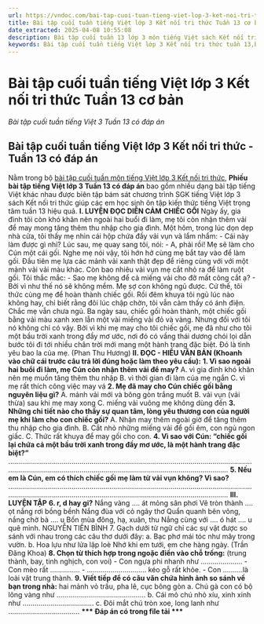 ```yaml
---
url: https://vndoc.com/bai-tap-cuoi-tuan-tieng-viet-lop-3-ket-noi-tri-thuc-tuan-13-co-ban-309874
title: Bài tập cuối tuần tiếng Việt lớp 3 Kết nối tri thức Tuần 13 cơ bản - Bài tập cuối tuần tiếng Việt 3 Tuần 13 có đáp án - VnDoc.com
date_extracted: 2025-04-08 10:55:08
description: Bài tập cuối tuần 13 lớp 3 môn tiếng Việt sách Kết nối tri thức có đáp án bao gồm nhiều dạng bài luyện tập tiếng Việt 3 khác nhau.
keywords: Bài tập cuối tuần tiếng Việt lớp 3 Kết nối tri thức tuần 13,bài tập cuối tuần tiếng việt 3 tuần 13,bài tập cuối tuần môn tiếng việt lớp 3 kết nối tri thức tuần 13,bài tập cuối tuần tiếng việt lớp 3 sách kết nối tri thức tuần 13,bài tập cuối tuần 13 môn tiếng việt lớp 3 kết nối tri thức,bài tập cuối tuần 13 tiếng việt 3 kết nối tri thức,bài tập tiếng việt lớp 3 tuần 13,phiếu bài tập tiếng việt lớp 3 tuần 13,đề tiếng việt lớp 3 tuần 13
---
```


# Bài tập cuối tuần tiếng Việt lớp 3 Kết nối tri thức Tuần 13 cơ bản
 _Bài tập cuối tuần tiếng Việt 3 Tuần 13 có đáp án_
## Bài tập cuối tuần tiếng Việt lớp 3 Kết nối tri thức - Tuần 13 có đáp án
Nằm trong bộ [bài tập cuối tuần môn tiếng Việt lớp 3 Kết nối tri thức](<https://vndoc.com/de-kiem-tra-cuoi-tuan-tieng-viet3>), **Phiếu bài tập tiếng Việt lớp 3 Tuần 13 có đáp án** bao gồm nhiều dạng bài tập tiếng Việt khác nhau được biên tập bám sát chương trình SGK tiếng Việt lớp 3 sách Kết nối tri thức giúp các em học sinh ôn tập kiến thức tiếng Việt trọng tâm tuần 13 hiệu quả.
**I. LUYỆN ĐỌC DIỄN CẢM**
**CHIẾC GỐI**
Ngày ấy, gia đình tôi còn khó khăn nên ngoài hai buổi đi làm, mẹ tôi còn nhận thêm vải để may mong tăng thêm thu nhập cho gia đình.
Một hôm, trong lúc dọn dẹp nhà cửa, tôi thấy mẹ nhìn cái hộp chứa đầy vải vụn và lẩm nhẩm: - Cái này làm được gì nhỉ?
Lúc sau, mẹ quay sang tôi, nói: - A, phải rồi\! Mẹ sẽ làm cho Cún một cái gối.
Nghe mẹ nói vậy, tôi hớn hở cùng mẹ bắt tay vào để làm gối. Đầu tiên mẹ lựa các mảnh vải xanh thật đẹp để riêng cùng với với một mảnh vải vải màu khác. Còn bao nhiêu vải vụn mẹ cắt nhỏ ra để làm ruột gối. Tôi thắc mắc:
\- Sao mẹ không để cả miếng vải cho đỡ mất công cắt ạ?
\- Bởi vì như thế nó sẽ không mềm. Mẹ sợ con không ngủ được.
Cứ thế, tôi thức cùng mẹ để hoàn thành chiếc gối. Rồi đêm khuya tôi ngủ lúc nào không hay, chỉ biết rằng đôi lúc chập chờn, tôi vẫn cảm thấy có ánh điện. Chắc mẹ vẫn chưa ngủ.
Ba ngày sau, chiếc gối hoàn thành, một chiếc gối bằng vải màu xanh xen lẫn một vài miếng vải đỏ và vàng. Nhưng đối với tôi nó không chỉ có vậy. Bởi vì khi mẹ may cho tôi chiếc gối, mẹ đã như cho tôi một bầu trời xanh trong đầy mơ ước, nơi đó có vầng thái dương chói lọi dẫn bước tôi đi tới nhiều chân trời mới mang một hành trang đặc biệt. Đó là tình yêu bao la của mẹ.
\(Phan Thu Hương\)
**II. ĐỌC - HIỂU VĂN BẢN \(Khoanh vào chữ cái trước câu trả lời đúng hoặc làm theo yêu cầu\):**
**1\. Vì sao ngoài hai buổi đi làm, mẹ Cún còn nhận thêm vải để may?**
A. vì gia đình khó khăn nên mẹ muốn tăng thêm thu nhập
B. vì thời gian đi làm của mẹ ngắn
C. vì mẹ rất thích công việc may vá
**2\. Mẹ đã may cho Cún chiếc gối bằng nguyên liệu gì?**
A. mảnh vải mới và bông gòn trắng muốt
B. vải vụn \(vải thừa\) sau khi mẹ may xong
C. miếng vải vuông mẹ không dùng đến
**3\. Những chi tiết nào cho thấy sự quan tâm, lòng yêu thương con của người mẹ khi làm cho con chiếc gối?**
A. Nhận may thêm ngoài giờ để tăng thêm thu nhập cho gia đình.
B. Cắt nhỏ những miếng vải để gối êm, con ngủ ngon giấc.
C. Thức rất khuya để may gối cho con.
**4\. Vì sao với Cún: “chiếc gối lại chứa cả một bầu trời xanh trong đầy mơ ước, là một hành trang đặc biệt?”**
………………………………………………………………………………………………………………………………………………………………………………………………………………
**5\. Nếu em là Cún, em có thích chiếc gối mẹ làm từ vải vụn không? Vì sao?**
………………………………………………………………………………………………………………………………………………………………………………………………………………
**III. LUYỆN TẬP**
**6\. r, d hay gi?**
Nắng vàng …. át mỏng sân phơi
Vê tròn thành …. ọt nắng rơi bồng bềnh
Nắng đùa với cỏ ngây thơ
Quẩn quanh bên võng, nắng chờ bà …. u
Bốn mùa đông, hạ, xuân, thu
Nắng cùng với …. ó hát …. u quê mình.
NGUYỄN TIẾN BÌNH
7\. Gạch dưới từ ngữ chỉ các sự vật được so sánh với nhau trong các câu thơ dưới đây:
a. Bạc phơ mái tóc như mây trong vườn.
b. Hoa lựu như lửa lập loè
Nhớ khi em tưới, em che hàng ngày.
\(Trần Đăng Khoa\)
**8\. Chọn từ thích hợp trong ngoặc điền vào chỗ trống:**
\(trung thành, bay, tinh nghịch, con voi\)
\- Con ngựa phi nhanh như …………………
\- Con mèo rất ……………
\- ………………………... kéo gỗ rất khỏe.
\- Con ……….là loài vật trung thành.
**9\. Viết tiếp để có câu văn chứa hình ảnh so sánh về bạn trong nhà:**
hai mảnh vỏ trấu, pha lê, cục bông gòn
a. Chú gà con có bộ lông vàng như ………………………………………
b. Cái mỏ chú nhỏ xíu, xinh xinh như ………………………………
c. Đôi mắt chú tròn xoe, long lanh như ………………………………
**\*\*\* Đáp án có trong file tải \*\*\***

